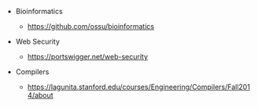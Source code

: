 * Bioinformatics
  * https://github.com/ossu/bioinformatics

* Web Security
  * https://portswigger.net/web-security

* Compilers
  * https://lagunita.stanford.edu/courses/Engineering/Compilers/Fall2014/about
